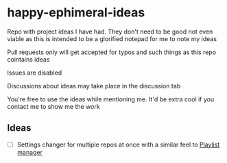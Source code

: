 # happy-ephimeral-ideas
Repo with project ideas I have had. They don't need to be good not even viable as this is intended to be a glorified notepad for me to note my ideas

Pull requests only will get accepted for typos and such things as this repo cointains ideas

Issues are disabled

Discussions about ideas may take place in the discussion tab

You're free to use the ideas while mentioning me. It'd be extra cool if you contact me to show me the work

## Ideas
- [ ] Settings changer for multiple repos at once with a similar feel to [Playlist manager](http://playlist-manager.com/#/main)
